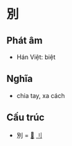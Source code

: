 # 別

## Phát âm
* Hán Việt: biệt

## Nghĩa
* chia tay, xa cách

## Cấu trúc
* 別 = [𠮠](𠮠.md) [⺉](⺉.md)

<script>window.HANZI_FIELD='別';</script>